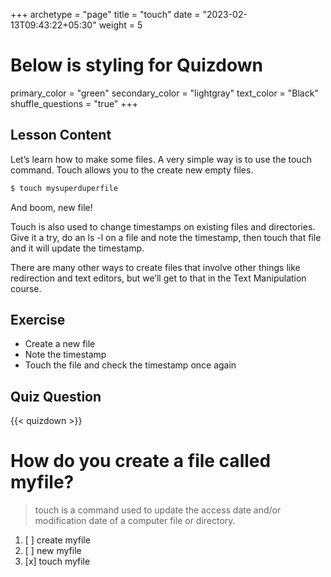 +++
archetype = "page"
title = "touch"
date = "2023-02-13T09:43:22+05:30"
weight = 5
# Below is styling for Quizdown
primary_color = "green"
secondary_color = "lightgray"
text_color = "Black"
shuffle_questions = "true"
+++

## Lesson Content

Let’s learn how to make some files. A very simple way is to use the touch command. Touch allows you to the create new empty files.

```bash
$ touch mysuperduperfile 
```

And boom, new file! 

Touch is also used to change timestamps on existing files and directories. Give it a try, do an ls -l on a file and note the timestamp, then touch that file and it will update the timestamp. 

There are many other ways to create files that involve other things like redirection and text editors, but we’ll get to that in the Text Manipulation course.

## Exercise


- Create a new file 
- Note the timestamp 
- Touch the file and check the timestamp once again 

## Quiz Question

{{< quizdown >}}

# How do you create a file called myfile?

> touch is a command used to update the access date and/or modification date of a computer file or directory.

1. [ ] create myfile
2. [ ] new myfile
3. [x] touch myfile